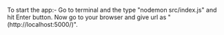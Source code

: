 To start the app:- Go to terminal and the type "nodemon src/index.js" and hit Enter button.
Now go to your browser and give url as "(http://localhost:5000/)".
